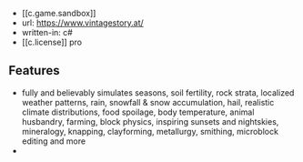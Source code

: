 
- [[c.game.sandbox]]
- url: https://www.vintagestory.at/
- written-in: c#
- [[c.license]] pro


## Features

- fully and believably simulates seasons, soil fertility, rock strata, localized weather patterns, rain, snowfall & snow accumulation, hail, realistic climate distributions, food spoilage, body temperature, animal husbandry, farming, block physics, inspiring sunsets and nightskies, mineralogy, knapping, clayforming, metallurgy, smithing, microblock editing and more
- 